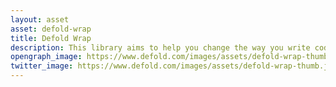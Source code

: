 ```yaml
---
layout: asset
asset: defold-wrap
title: Defold Wrap
description: This library aims to help you change the way you write code on Defold.
opengraph_image: https://www.defold.com/images/assets/defold-wrap-thumb.jpg
twitter_image: https://www.defold.com/images/assets/defold-wrap-thumb.jpg
---
```

